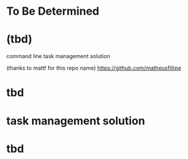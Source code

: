 # To Be Determined
# (tbd)
command line task management solution


(thanks to mattf for this repo name)
https://github.com/matheusfillipe
# tbd
# task management solution
# tbd
